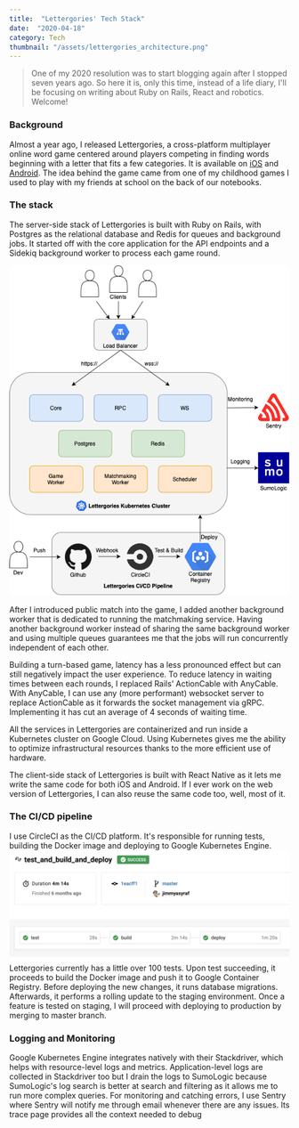 ```yaml
---
title:  "Lettergories' Tech Stack"
date:  "2020-04-18"
category: Tech
thumbnail: "/assets/lettergories_architecture.png"
---
```


> One of my 2020 resolution was to start blogging again after I stopped seven years ago. So here it is, only this time, instead of a life diary, I'll be focusing on writing about Ruby on Rails, React and robotics. Welcome!

### Background

Almost a year ago, I released Lettergories, a cross-platform multiplayer online word game centered around players competing in finding words beginning with a letter that fits a few categories. It is available on [iOS](https://apps.apple.com/ca/app/lettergories/id1453368764) and [Android](https://play.google.com/store/apps/details?id=com.lettergoriesmobile&hl=en). The idea behind the game came from one of my childhood games I used to play with my friends at school on the back of our notebooks.


### The stack
The server-side stack of Lettergories is built with Ruby on Rails, with Postgres as the relational database and Redis for queues and background jobs. It started off with the core application for the API endpoints and a Sidekiq background worker to process each game round.

![Lettergories Architecture](/assets/lettergories_architecture.png)

After I introduced public match into the game, I added another background worker that is dedicated to running the matchmaking service. Having another background worker instead of sharing the same background worker and using multiple queues guarantees me that the jobs will run concurrently independent of each other.

Building a turn-based game, latency has a less pronounced effect but can still negatively impact the user experience. To reduce latency in waiting times between each rounds, I replaced Rails’ ActionCable with AnyCable. With AnyCable, I can use any (more performant) websocket server to replace ActionCable as it forwards the socket management via gRPC. Implementing it has cut an average of 4 seconds of waiting time.

All the services in Lettergories are containerized and run inside a Kubernetes cluster on Google Cloud. Using Kubernetes gives me the ability to optimize infrastructural resources thanks to the more efficient use of hardware.

The client-side stack of Lettergories is built with React Native as it lets me write the same code for both iOS and Android. If I ever work on the web version of Lettergories, I can also reuse the same code too, well, most of it.


### The CI/CD pipeline

I use CircleCI as the CI/CD platform. It's responsible for running tests, building the Docker image and deploying to Google Kubernetes Engine.
![Lettergories Pipeline](/assets/lettergories_pipeline.png)
Lettergories currently has a little over 100 tests. Upon test succeeding, it proceeds to build the Docker image and push it to Google Container Registry. Before deploying the new changes, it runs database migrations. Afterwards, it performs a rolling update to the staging environment. Once a feature is tested on staging, I will proceed with deploying to production by merging to master branch.


### Logging and Monitoring
Google Kubernetes Engine integrates natively with their Stackdriver, which helps with resource-level logs and metrics. Application-level logs are collected in Stackdriver too but I drain the logs to SumoLogic because SumoLogic's log search is better at search and filtering as it allows me to run more complex queries. For monitoring and catching errors, I use Sentry where Sentry will notify me through email whenever there are any issues. Its trace page provides all the context needed to debug
